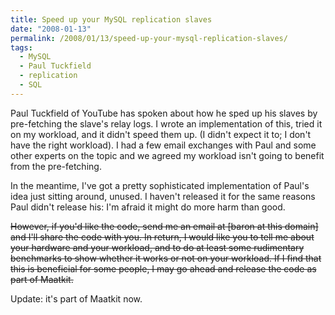 ```yaml
---
title: Speed up your MySQL replication slaves
date: "2008-01-13"
permalink: /2008/01/13/speed-up-your-mysql-replication-slaves/
tags:
  - MySQL
  - Paul Tuckfield
  - replication
  - SQL
---
```

Paul Tuckfield of YouTube has spoken about how he sped up his slaves by pre-fetching the slave's relay logs. I wrote an implementation of this, tried it on my workload, and it didn't speed them up. (I didn't expect it to; I don't have the right workload). I had a few email exchanges with Paul and some other experts on the topic and we agreed my workload isn't going to benefit from the pre-fetching.

In the meantime, I've got a pretty sophisticated implementation of Paul's idea just sitting around, unused. I haven't released it for the same reasons Paul didn't release his: I'm afraid it might do more harm than good.

<del datetime="2008-01-24T13:10:20+00:00">However, if you'd like the code, send me an email at [baron at this domain] and I'll share the code with you. In return, I would like you to tell me about your hardware and your workload, and to do at least some rudimentary benchmarks to show whether it works or not on your workload. If I find that this is beneficial for some people, I may go ahead and release the code as part of Maatkit.</del>

Update: it's part of Maatkit now.
